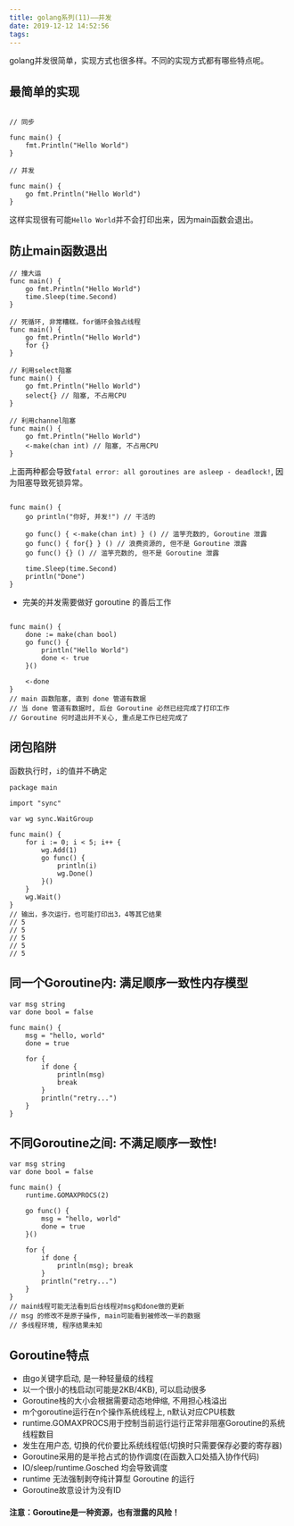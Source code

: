 ```yaml
---
title: golang系列(11)——并发
date: 2019-12-12 14:52:56
tags:
---
```


golang并发很简单，实现方式也很多样。不同的实现方式都有哪些特点呢。

<!-- more -->

## 最简单的实现

```golang

// 同步

func main() {
    fmt.Println("Hello World")
}

// 并发

func main() {
    go fmt.Println("Hello World")
}

```

这样实现很有可能`Hello World`并不会打印出来，因为main函数会退出。



## 防止main函数退出

```golang
// 撞大运
func main() {
    go fmt.Println("Hello World")
    time.Sleep(time.Second)
}

// 死循环, 非常糟糕，for循环会独占线程
func main() {
    go fmt.Println("Hello World")
    for {}
}

// 利用select阻塞
func main() {
    go fmt.Println("Hello World")
    select{} // 阻塞, 不占用CPU
}

// 利用channel阻塞
func main() {
    go fmt.Println("Hello World")
    <-make(chan int) // 阻塞, 不占用CPU
}

```

上面两种都会导致`fatal error: all goroutines are asleep - deadlock!`, 因为阻塞导致死锁异常。

```golang

func main() {
    go println("你好, 并发!") // 干活的

    go func() { <-make(chan int) } () // 滥竽充数的, Goroutine 泄露
    go func() { for{} } () // 浪费资源的, 但不是 Goroutine 泄露
    go func() {} () // 滥竽充数的, 但不是 Goroutine 泄露

    time.Sleep(time.Second)
    println("Done")
}
```

* 完美的并发需要做好 goroutine 的善后工作
```golang

func main() {
    done := make(chan bool)
    go func() {
        println("Hello World")
        done <- true
    }()

    <-done
}
// main 函数阻塞, 直到 done 管道有数据
// 当 done 管道有数据时, 后台 Goroutine 必然已经完成了打印工作
// Goroutine 何时退出并不关心, 重点是工作已经完成了
```

## 闭包陷阱
函数执行时，`i`的值并不确定

```golang
package main

import "sync"

var wg sync.WaitGroup

func main() {
	for i := 0; i < 5; i++ {
		wg.Add(1)
		go func() {
			println(i)
			wg.Done()
		}()
	}
	wg.Wait()
}
// 输出，多次运行，也可能打印出3，4等其它结果
// 5
// 5
// 5
// 5
// 5
```


## 同一个Goroutine内: 满足顺序一致性内存模型

```golang
var msg string
var done bool = false

func main() {
    msg = "hello, world"
    done = true

    for {
        if done {
            println(msg)
            break
        }
        println("retry...")
    }
}
```

## 不同Goroutine之间: 不满足顺序一致性!

```golang
var msg string
var done bool = false

func main() {
    runtime.GOMAXPROCS(2)

    go func() {
        msg = "hello, world"
        done = true
    }()

    for {
        if done {
            println(msg); break
        }
        println("retry...")
    }
}
// main线程可能无法看到后台线程对msg和done做的更新
// msg 的修改不是原子操作, main可能看到被修改一半的数据
// 多线程环境, 程序结果未知
```


## Goroutine特点

- 由go关键字启动, 是一种轻量级的线程
- 以一个很小的栈启动(可能是2KB/4KB), 可以启动很多
- Goroutine栈的大小会根据需要动态地伸缩, 不用担心栈溢出
- m个goroutine运行在n个操作系统线程上, n默认对应CPU核数
- runtime.GOMAXPROCS用于控制当前运行运行正常非阻塞Goroutine的系统线程数目
- 发生在用户态, 切换的代价要比系统线程低(切换时只需要保存必要的寄存器)
- Goroutine采用的是半抢占式的协作调度(在函数入口处插入协作代码)
- IO/sleep/runtime.Gosched 均会导致调度
- runtime 无法强制剥夺纯计算型 Goroutine 的运行
- Goroutine故意设计为没有ID

####  注意：Goroutine是一种资源，也有泄露的风险！

